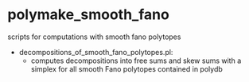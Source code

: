 # polymake_smooth_fano
scripts for computations with smooth fano polytopes

- decompositions_of_smooth_fano_polytopes.pl:
   - computes decompositions into free sums and skew sums with a simplex for all smooth Fano polytopes contained in polydb
